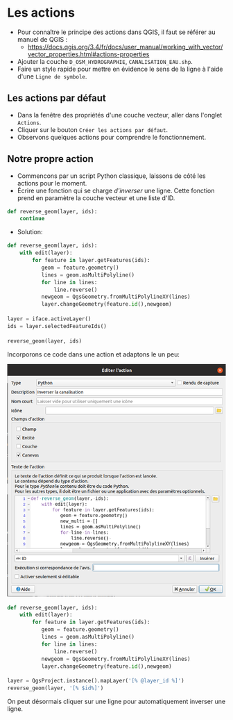 # Les actions

* Pour connaître le principe des actions dans QGIS, il faut se référer au manuel de QGIS :
    * https://docs.qgis.org/3.4/fr/docs/user_manual/working_with_vector/vector_properties.html#actions-properties
* Ajouter la couche `D_OSM_HYDROGRAPHIE`, `CANALISATION_EAU.shp`.
* Faire un style rapide pour mettre en évidence le sens de la ligne à l'aide d'une `Ligne de symbole`.
    
## Les actions par défaut

* Dans la fenêtre des propriétés d'une couche vecteur, aller dans l'onglet `Actions`.
* Cliquer sur le bouton `Créer les actions par défaut`.
* Observons quelques actions pour comprendre le fonctionnement.

## Notre propre action

* Commencons par un script Python classique, laissons de côté les actions pour le moment.
* Écrire une fonction qui se charge *d'inverser* une ligne. Cette fonction prend en paramètre la couche vecteur et une liste d'ID.

```python
def reverse_geom(layer, ids):
    continue

```

* Solution:
```python
def reverse_geom(layer, ids):
    with edit(layer):
        for feature in layer.getFeatures(ids):
           geom = feature.geometry()
           lines = geom.asMultiPolyline()
           for line in lines:
               line.reverse() 
           newgeom = QgsGeometry.fromMultiPolylineXY(lines)
           layer.changeGeometry(feature.id(),newgeom)

layer = iface.activeLayer()
ids = layer.selectedFeatureIds()

reverse_geom(layer, ids)
```

Incorporons ce code dans une action et adaptons le un peu:

![Inverser canalisation](./media/action_inverser_ligne.png)

```python
def reverse_geom(layer, ids):
    with edit(layer):
        for feature in layer.getFeatures(ids):
           geom = feature.geometry()
           lines = geom.asMultiPolyline()
           for line in lines:
               line.reverse() 
           newgeom = QgsGeometry.fromMultiPolylineXY(lines)
           layer.changeGeometry(feature.id(),newgeom)

layer = QgsProject.instance().mapLayer('[% @layer_id %]')
reverse_geom(layer, '[% $id%]')
```

On peut désormais cliquer sur une ligne pour automatiquement inverser une ligne.